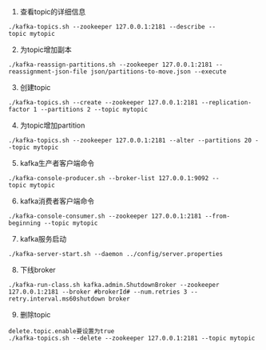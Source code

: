 1. 查看topic的详细信息
```
./kafka-topics.sh --zookeeper 127.0.0.1:2181 --describe --topic mytopic
```

2. 为topic增加副本
```
./kafka-reassign-partitions.sh --zookeeper 127.0.0.1:2181 --reassignment-json-file json/partitions-to-move.json --execute
```

3. 创建topic
```
./kafka-topics.sh --create --zookeeper 127.0.0.1:2181 --replication-factor 1 --partitions 2 --topic mytopic
```

4. 为topic增加partition
```
./kafka-topics.sh --zookeeper 127.0.0.1:2181 --alter --partitions 20 --topic mytopic
```

5. kafka生产者客户端命令
```
./kafka-console-producer.sh --broker-list 127.0.0.1:9092 --topic mytopic
```

6. kafka消费者客户端命令
```
./kafka-console-consumer.sh --zookeeper 127.0.0.1:2181 --from-beginning --topic mytopic
```

7. kafka服务启动
```
./kafka-server-start.sh --daemon ../config/server.properties
```

8. 下线broker
```
./kafka-run-class.sh kafka.admin.ShutdownBroker --zookeeper 127.0.0.1:2181 --broker #brokerId# --num.retries 3 --retry.interval.ms60shutdown broker
```

9. 删除topic
```
delete.topic.enable要设置为true
./kafka-topics.sh --delete --zookeeper 127.0.0.1:2181 --topic mytopic
```
